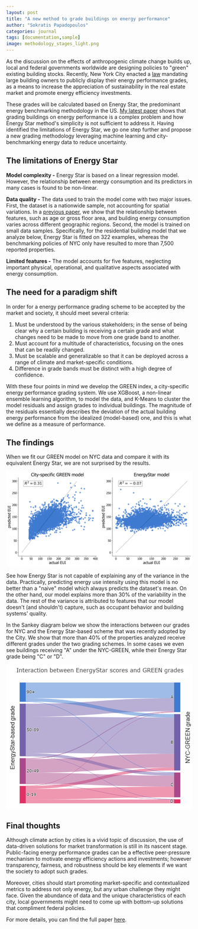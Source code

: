 ```yaml
---
layout: post
title: "A new method to grade buildings on energy performance"
author: "Sokratis Papadopoulos"
categories: journal
tags: [documentation,sample]
image: methodology_stages_light.png
---
```


As the discussion on the effects of anthropogenic climate change builds up, local and federal governments worldwide are designing policies to "green" existing building stocks. Recently, New York City enacted a [law](https://www.ny-engineers.com/blog/new-york-city-building-energy-grades) mandating large building owners to publicly display their energy performance grades, as a means to increase the appreciation of sustainability in the real estate market and promote energy efficiency investments. 

These grades will be calculated based on Energy Star, the predominant energy benchmarking methodology in the US. [My latest paper](https://www.sciencedirect.com/science/article/pii/S030626191831612X) shows that grading buildings on energy performance is a complex problem and how Energy Star method's simplicity is not sufficient to address it. Having identified the limitations of Energy Star, we go one step further and propose a new grading methodology leveraging machine learning and city-benchmarking energy data to reduce uncertainty.


## The limitations of Energy Star
__Model complexity -__ Energy Star is based on a linear regression model. However, the relationship between energy consumption and its predictors in many cases is found to be non-linear.

__Data quality -__ The data used to train the model come with two major issues. First, the dataset is a nationwide sample, not accounting for spatial variations. In a [previous paper](https://ascelibrary.org/doi/abs/10.1061/9780784481219.030), we show that the relationship between features, such as age or gross floor area, and building energy consumption varies across different geographic regions. Second, the model is trained on small data samples. Specifically, for the residential building model that we analyze below, Energy Star is fitted on 322 examples, whereas the benchmarking policies of NYC only have resulted to more than 7,500 reported properties.

__Limited features -__ The model accounts for five features, neglecting important physical, operational, and qualitative aspects associated with energy consumption. 


## The need for a paradigm shift
In order for a energy performance grading scheme to be accepted by the market and society, it should meet several criteria:
1. Must be understood by the various stakeholders; in the sense of being clear why a certain building is receiving a certain grade and what changes need to be made to move from one grade band to another.
2. Must account for a multitude of characteristics, focusing on the ones that can be readily changed.
3. Must be scalable and generalizable so that it can be deployed across a range of climate and market-specific conditions.
4. Difference in grade bands must be distinct with a high degree of confidence. 

With these four points in mind we develop the GREEN index, a city-specific energy performance grading system. We use XGBoost, a non-linear ensemble learning algorithm, to model the data, and K-Means to cluster the model residuals and assign grades to individual buildings. The magnitude of the residuals essentially describes the deviation of the actual building energy performance from the idealized (model-based) one, and this is what we define as a measure of performance.


## The findings 
When we fit our GREEN model on NYC data and compare it with its equivalent Energy Star, we are not surprised by the results.

![](/assets/img/XGB_model_vESS.png)

See how Energy Star is not capable of explaining any of the variance in the data. Practically, predicting energy use intensity using this model is no better than a "naive" model which always predicts the dataset's mean. On the other hand, our model explains more than 30% of the variability in the data. The rest of the variance is attributed to features that our model doesn't (and shouldn't) capture, such as occupant behavior and building systems' quality. 

In the Sankey diagram below we show the interactions between our grades for NYC and the Energy Star-based scheme that was recently adopted by the City. We show that more than 40% of the properties analyzed receive different grades under the two grading schemes. In some cases we even see buildings receiving "A" under the NYC-GREEN, while their Energy Star grade being "C" or "D". 

![](/assets/img/sankeyPlotPlotly_4classes.png)


## Final thoughts
Although climate action by cities is a vivid topic of discussion, the use of data-driven solutions for market transformation is still in its nascent stage. Public-facing energy performance grades can be a effective peer-pressure mechanism to motivate energy efficiency actions and investments; however transparency, fairness, and robustness should be key elements if we want the society to adopt such grades. 

Moreover, cities should start promoting market-specific and contextualized metrics to address not only energy, but any urban challenge they might face. Given the abundance of data and the unique characteristics of each city, local governments might need to come up with bottom-up solutions that compliment federal policies. 

For more details, you can find the full paper [here](https://www.sciencedirect.com/science/article/pii/S030626191831612X).
